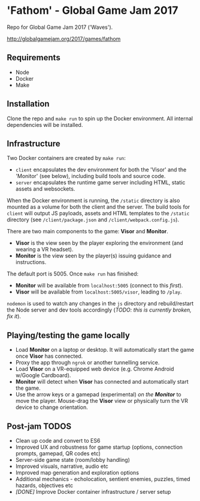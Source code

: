# 'Fathom' - Global Game Jam 2017

Repo for Global Game Jam 2017 ('Waves').

http://globalgamejam.org/2017/games/fathom

## Requirements

 * Node
 * Docker
 * Make

## Installation

Clone the repo and `make run` to spin up the Docker environment.
All internal dependencies will be installed.

## Infrastructure

Two Docker containers are created by `make run`:

 * `client` encapsulates the dev environment for both the 'Visor' and the 'Monitor' (see below), including build tools and source code.
 * `server` encapsulates the runtime game server including HTML, static assets and websockets.

When the Docker environment is running, the `/static` directory is also mounted as a volume for both the client and the server. The build tools for `client` will output JS payloads, assets and HTML templates to the `/static` directory (see `/client/package.json` and `/client/webpack.config.js`).

There are two main components to the game: **Visor** and **Monitor**.

 * **Visor** is the view seen by the player exploring the environment (and wearing a VR headset).
 * **Monitor** is the view seen by the player(s) issuing guidance and instructions.

The default port is 5005. Once `make run` has finished:

 * **Monitor** will be available from `localhost:5005` (connect to this *first*).
 * **Visor** will be available from `localhost:5005/visor`, leading to `/play`.

`nodemon` is used to watch any changes in the `js` directory and rebuild/restart
the Node server and dev tools accordingly (_TODO: this is currently broken, fix it_).

## Playing/testing the game locally

 * Load **Monitor** on a laptop or desktop. It will automatically start the game once **Visor** has connected.
 * Proxy the app through `ngrok` or another tunnelling service.
 * Load **Visor** on a VR-equipped web device (e.g. Chrome Android w/Google Cardboard).
 * **Monitor** will detect when **Visor** has connected and automatically start the game.
 * Use the arrow keys or a gamepad (experimental) _on the **Monitor**_ to move the player. Mouse-drag the **Visor** view or physically turn the VR device to change orientation.

## Post-jam TODOS

 * Clean up code and convert to ES6
 * Improved UX and robustness for game startup (options, connection prompts, gamepad, QR codes etc)
 * Server-side game state (room/lobby handling)
 * Improved visuals, narrative, audio etc
 * Improved map generation and exploration options
 * Additional mechanics - echolocation, sentient enemies, puzzles, timed hazards, objectives etc
 * _[DONE]_ Improve Docker container infrastructure / server setup
